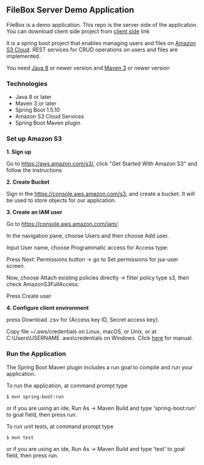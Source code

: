 
## FileBox Server Demo Application

FileBox is a demo application. This repo is the server side of the application. You can download client side project from  [client side](https://github.com/clientside) link

It is a spring boot project that enables managing users and files on [Amazon S3 Cloud](https://aws.amazon.com/s3/). REST services for CRUD operations on users and files are implemented.

You need [Java 8](http://www.oracle.com/technetwork/java/javase/downloads/jdk8-downloads-2133151.html) or newer version and [Maven 3](https://maven.apache.org/download.cgi) or newer version

### Technologies

* Java 8 or later
* Maven 3 or later
* Spring Boot 1.5.10
* Amazon S3 Cloud Services
* Spring Boot Maven plugin

### Set up Amazon S3

**1. Sign up**

Go to <https://aws.amazon.com/s3/>, click "Get Started With Amazon S3" and follow the instructions

**2. Create Bucket**

Sign in the <https://console.aws.amazon.com/s3>, and create a bucket. It will be used to store objects for our application.

**3. Create an IAM user**

Go to <https://console.aws.amazon.com/iam/>.

In the navigation pane, choose Users and then choose Add user.

Input User name, choose Programmatic access for Access type:

Press Next: Permissions button -> go to Set permissions for jsa-user screen.

Now, choose Attach existing policies directly -> filter policy type s3, then check AmazonS3FullAccess:

Press Create user

**4. Configure client environment**

press Download .csv for {Access key ID, Secret access key}.

Copy file ~/.aws/credentials on Linux, macOS, or Unix, or at C:\Users\USERNAME \.aws\credentials on Windows. 
Click [here](https://docs.aws.amazon.com/cli/latest/userguide/cli-chap-getting-started.html) for manual.

### Run the Application

The Spring Boot Maven plugin includes a run goal to compile and run your application. 

To run the application, at command prompt type

	$ mvn spring-boot:run

or if you are using an ide, Run As -> Maven Build and type 'spring-boot:run' to goal field, then press run.


To run unit tests, at command prompt type

	$ mvn test

or if you are using an ide, Run As -> Maven Build and type 'test' to goal field, then press run.
 








